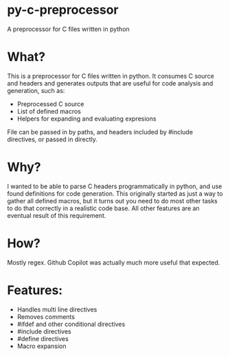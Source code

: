 # py-c-preprocessor
A preprocessor for C files written in python

# What?
This is a preprocessor for C files written in python. It consumes C source and headers and generates outputs that are useful for code analysis and generation, such as:
 * Preprocessed C source
 * List of defined macros
 * Helpers for expanding and evaluating expresions

File can be passed in by paths, and headers included by #include directives, or passed in directly.

# Why?
I wanted to be able to parse C headers programmatically in python, and use found definitions for code generation. This originally started as just a way to gather all defined macros, but it turns out you need to do most other tasks to do that correctly in a realistic code base. All other features are an eventual result of this requirement.

# How?
Mostly regex. Github Copilot was actually much more useful that expected.

# Features:
 * Handles multi line directives
 * Removes comments
 * #ifdef and other conditional directives
 * #include directives
 * #define directives
 * Macro expansion
